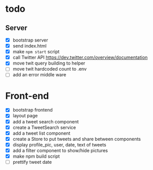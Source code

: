 # todo

## Server

* [x] bootstrap server
* [x] send index.html
* [x] make `npm start` script
* [x] call Twitter API https://dev.twitter.com/overview/documentation
* [x] move twit query building to helper
* [ ] move twit hardcoded count to .env
* [ ] add an error middle ware

# Front-end

* [x] bootstrap frontend
* [x] layout page
* [x] add a tweet search component
* [x] create a TweetSearch service
* [x] add a tweet list component
* [x] create a Store to put tweets and share between components
* [x] display profile_pic, user, date, text of tweets
* [x] add a filter component to show/hide pictures
* [x] make npm build script
* [ ] prettify tweet date
